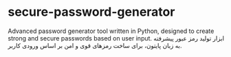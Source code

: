 # secure-password-generator
Advanced password generator tool written in Python, designed to create strong and secure passwords based on user input.   ابزار تولید رمز عبور پیشرفته به زبان پایتون، برای ساخت رمزهای قوی و امن بر اساس ورودی کاربر.
